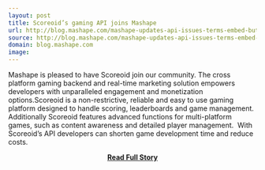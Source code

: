 ```yaml
---
layout: post
title: Scoreoid’s gaming API joins Mashape
url: http://blog.mashape.com/mashape-updates-api-issues-terms-embed-button/
source: http://blog.mashape.com/mashape-updates-api-issues-terms-embed-button/
domain: blog.mashape.com
image: 
---
```


<p>Mashape is pleased to have Scoreoid join our community. The cross platform gaming backend and real-time marketing solution empowers developers with unparalleled engagement and monetization options.Scoreoid is a non-restrictive, reliable and easy to use gaming platform designed to handle scoring, leaderboards and game management.  Additionally Scoreoid features advanced functions for multi-platform games, such as content awareness and detailed player management.  With Scoreoid’s API developers can shorten game development time and reduce costs.</p>
<center><p><a href="http://blog.mashape.com/mashape-updates-api-issues-terms-embed-button/" style='padding:25px; font-sze:18px; font-weight: bold;'>Read Full Story</a></p></center>
